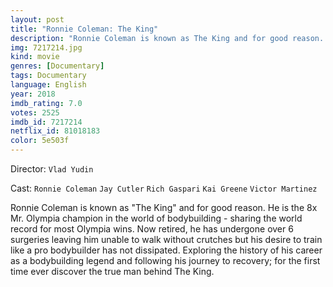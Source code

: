 ```yaml
---
layout: post
title: "Ronnie Coleman: The King"
description: "Ronnie Coleman is known as The King and for good reason. He is the 8x Mr. Olympia champion in the world of bodybuilding - sharing the world record for most Olympia wins. Now retired, he has undergone over 6 surgeries leaving him unable to walk without crutches but his desire to train like a pro bodybuilder has not dissipated. Exploring the history of his career as a bodybuilding legend and following his journey to recovery; for the first time ever discover the true man behind The King.."
img: 7217214.jpg
kind: movie
genres: [Documentary]
tags: Documentary 
language: English
year: 2018
imdb_rating: 7.0
votes: 2525
imdb_id: 7217214
netflix_id: 81018183
color: 5e503f
---
```

Director: `Vlad Yudin`  

Cast: `Ronnie Coleman` `Jay Cutler` `Rich Gaspari` `Kai Greene` `Victor Martinez` 

Ronnie Coleman is known as "The King" and for good reason. He is the 8x Mr. Olympia champion in the world of bodybuilding - sharing the world record for most Olympia wins. Now retired, he has undergone over 6 surgeries leaving him unable to walk without crutches but his desire to train like a pro bodybuilder has not dissipated. Exploring the history of his career as a bodybuilding legend and following his journey to recovery; for the first time ever discover the true man behind The King.